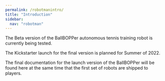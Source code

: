 ```yaml
---
permalink: /robotmanintro/
title: "Introduction"
sidebar:
  nav: "robotman"
---
```


The Beta version of the BallBOPPer autonomous tennis training robot is currently being tested.

The Kickstarter launch for the final version is planned for Summer of 2022.

The final documentation for the launch version of the BallBOPPer will be found here at the same time that the first set of robots are shipped to players.
